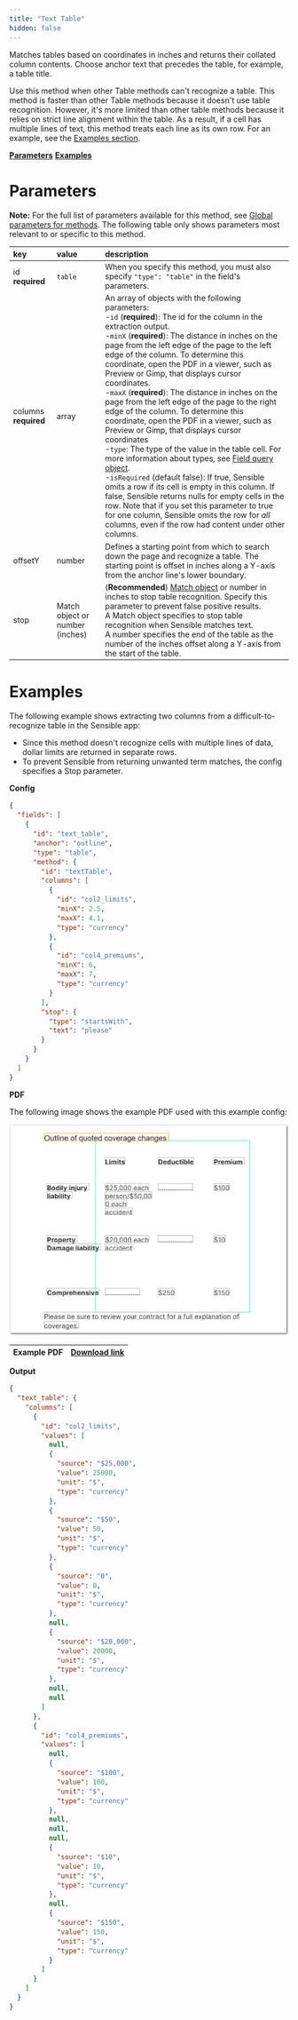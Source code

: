 ```yaml
---
title: "Text Table"
hidden: false
---
```

Matches tables based on coordinates in inches and returns their collated column contents. Choose anchor text that precedes the table, for example, a table title. 

Use this method when other Table methods can't recognize a table. This method is faster than other Table methods because it doesn't use table recognition. However, it's more limited than other table methods because it relies on strict line alignment within the table. As a result, if a cell has multiple lines of text, this method treats each line as its own row. For an example, see the [Examples section](doc:text-table#examples).

[**Parameters**](doc:text-table#parameters)
[**Examples**](doc:text-table#examples)

Parameters
=====

**Note:** For the full list of parameters available for this method, see [Global parameters for methods](doc:method#global-parameters-for-methods). The following table only shows parameters most relevant to or specific to this method.

| key                  | value                           | description                                                  |
| :------------------- | :------------------------------ | :----------------------------------------------------------- |
| id **required**      | `table`                         | When you specify this method, you must also specify `"type": "table"` in the field's parameters. |
| columns **required** | array                           | An array of objects with the following parameters:<br/> -`id` (**required**): The id for the column in the extraction output.<br/> -`minX` (**required**):  The distance in inches on the page from the left edge of the page to the left edge of the column. To determine this coordinate, open the PDF in a viewer, such as Preview or Gimp, that displays cursor coordinates.  <br/>  -`maxX` (**required**):  The distance in inches on the page from the left edge of the page to the right edge of the column. To determine this coordinate, open the PDF in a viewer, such as Preview or Gimp, that displays cursor coordinates <br/>  -`type`: The type of the value in the table cell. For more information about types, see [Field query object](doc:field-query-object).<br/>   -`isRequired` (default false):  If true, Sensible omits a row if its cell is empty in this column. If false, Sensible returns nulls for empty cells in the row. Note that if you set this parameter to true for one column, Sensible omits the row for *all* columns, even if the row had content under other columns. |
| offsetY              | number                          | Defines a starting point from which to search down the page and recognize a  table. The starting point is offset in inches along a Y-axis from the anchor line's lower boundary. |
| stop                 | Match object or number (inches) | (**Recommended**) [Match object](doc:match)  or number in inches to stop table recognition.  Specify this parameter to prevent false positive results.<br/>  A Match object specifies to stop table recognition when Sensible matches text.<br/> A number specifies the end of the table as the number of the inches offset along a Y-axis from the start of the table. |

Examples
====

The following example shows extracting two columns from a difficult-to-recognize table in the Sensible app:

- Since this method doesn't recognize cells with multiple lines of data, dollar limits are returned in separate rows.
- To prevent Sensible from returning unwanted term matches, the config specifies a Stop parameter.

**Config**

```json
{
  "fields": [
    {
      "id": "text_table",
      "anchor": "outline",
      "type": "table",
      "method": {
        "id": "textTable",
        "columns": [
          {
            "id": "col2_limits",
            "minX": 2.5,
            "maxX": 4.1,
            "type": "currency"
          },
          {
            "id": "col4_premiums",
            "minX": 6,
            "maxX": 7,
            "type": "currency"
          }
        ],
        "stop": {
          "type": "startsWith",
          "text": "please"
        }
      }
    }
  ]
}
```

**PDF**

The following image shows the example PDF used with this example config:

![Click to enlarge](https://raw.githubusercontent.com/sensible-hq/sensible-docs/main/readme-sync/assets/v0/images/final/text_table.png)

| Example PDF | [Download link](https://raw.githubusercontent.com/sensible-hq/sensible-docs/main/readme-sync/assets/v0/pdfs/text_table_2.pdf) |
| -------------------------- | ------------------------------------------------------------ |

**Output**

```json
{
  "text_table": {
    "columns": [
      {
        "id": "col2_limits",
        "values": [
          null,
          {
            "source": "$25,000",
            "value": 25000,
            "unit": "$",
            "type": "currency"
          },
          {
            "source": "$50",
            "value": 50,
            "unit": "$",
            "type": "currency"
          },
          {
            "source": "0",
            "value": 0,
            "unit": "$",
            "type": "currency"
          },
          null,
          {
            "source": "$20,000",
            "value": 20000,
            "unit": "$",
            "type": "currency"
          },
          null,
          null
        ]
      },
      {
        "id": "col4_premiums",
        "values": [
          null,
          {
            "source": "$100",
            "value": 100,
            "unit": "$",
            "type": "currency"
          },
          null,
          null,
          null,
          {
            "source": "$10",
            "value": 10,
            "unit": "$",
            "type": "currency"
          },
          null,
          {
            "source": "$150",
            "value": 150,
            "unit": "$",
            "type": "currency"
          }
        ]
      }
    ]
  }
}
```









